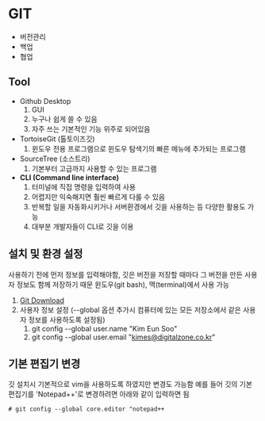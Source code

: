 # GIT
- 버전관리
- 백업
- 협업

## Tool
- Github Desktop
    1. GUI
    2. 누구나 쉽게 쓸 수 있음
    3. 자주 쓰는 기본적인 기능 위주로 되어있음
- TortoiseGit (톨토이즈깃)
    1. 윈도우 전용 프로그램으로 윈도우 탐색기의 빠른 메뉴에 추가되는 프로그램
- SourceTree (소스트리)
    1. 기본부터 고급까지 사용할 수 있는 프로그램
- **CLI (Command line interface)**
    1. 터미널에 직접 명령을 입력하여 사용
    2. 어렵지만 익숙해지면 훨씬 빠르게 다룰 수 있음
    3. 반복할 일을 자동화시키거나 서버환경에서 깃을 사용하는 등 다양한 활용도 가능
    4. 대부분 개발자들이 CLI로 깃을 이용

## 설치 및 환경 설정
사용하기 전에 먼저 정보를 입력해야함,  깃은 버전을 저장할 때마다 그 버전을 만든 사용자 정보도 함께 저장하기 때문
윈도우(git bash),  맥(terminal)에서 사용 가능

1. [Git Download](http://git-scm.com)
2. 사용자 정보 설정 (--global 옵션 추가시 컴퓨터에 있는 모든 저장소에서 같은 사용자 정보를 사용하도록 설정됨)
    1. git config --global user.name "Kim Eun Soo"
    2. git config --global user.email "kimes@digitalzone.co.kr"
    
## 기본 편집기 변경
깃 설치시 기본적으로 vim을 사용하도록 하였지만 변경도 가능함
예를 들어 깃의 기본 편집기를 'Notepad++'로 변경하려면 아래와 같이 입력하면 됨

`# git config --global core.editor "notepad++`




